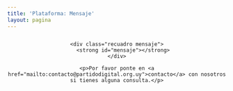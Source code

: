 ```yaml
---
title: 'Plataforma: Mensaje'
layout: pagina
---
```


<div style="text-align: center;">
    <h2 style="margin-top: 20pt;" id="titulo"></h2>

    <div class="recuadro mensaje">
        <strong id="mensaje"></strong>
    </div>

    <p>Por favor ponte en <a href="mailto:contacto@partidodigital.org.uy">contacto</a> con nosotros si tienes alguna consulta.</p>
</div>

<script>
    var mensajes = {
    {% for mensaje in site.data.mensajes %} 
        "{{mensaje.codigo}}": {
            "texto": "{{mensaje.texto}}",
            "titulo": "{{mensaje.titulo}}"
        }{% unless forloop.last %},{% endunless %}
    {% endfor %}
    }
    function getParameterByName(name, url) {
        if (!url) url = window.location.href;
        name = name.replace(/[\[\]]/g, "\\$&");
        var regex = new RegExp("[?&]" + name + "(=([^&#]*)|&|#|$)"),
            results = regex.exec(url);
        if (!results) return null;
        if (!results[2]) return '';
        return decodeURIComponent(results[2].replace(/\+/g, " "));
    }

    var codigo = getParameterByName("codigo");
    document.getElementById("mensaje").innerHTML = mensajes[codigo] ? mensajes[codigo].texto : "Esto no debió pasar :O";
    document.getElementById("titulo").innerHTML = mensajes[codigo] ? mensajes[codigo].titulo : "Algo salió mal..."
</script>